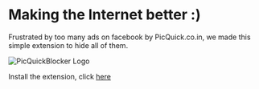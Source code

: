 # Making the Internet better :)

Frustrated by too many ads on facebook by PicQuick.co.in, we made this simple
extension to hide all of them.

![PicQuickBlocker Logo](https://github.com/swvist/PickQuickBlocker/raw/master/src/logo.png)

Install the extension, click [here](https://github.com/downloads/swvist/PickQuickBlocker/PickQuickBlocker.crx)
